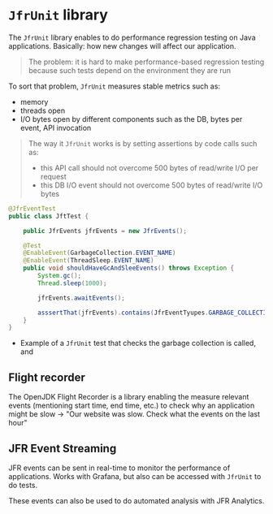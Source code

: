 # `JfrUnit` library

The `JfrUnit` library enables to do performance regression testing on Java applications. Basically: how new changes will affect our application.

> The problem: it is hard to make performance-based regression testing because such tests depend on the environment they are run

To sort that problem, `JfrUnit` measures stable metrics such as:
- memory
- threads open
- I/O bytes open by different components such as the DB, bytes per event, API invocation

> The way it `JfrUnit` works is by setting assertions by code calls such as: 
> - this API call should not overcome 500 bytes of read/write I/O per request
> - this DB I/O event should not overcome 500 bytes of read/write I/O bytes


```java
@JfrEventTest
public class JftTest {

    public JfrEvents jfrEvents = new JfrEvents();

    @Test
    @EnableEvent(GarbageCollection.EVENT_NAME)
    @EnableEvent(ThreadSleep.EVENT_NAME)
    public void shouldHaveGcAndSleeEvents() throws Exception {
        System.gc();
        Thread.sleep(1000);

        jfrEvents.awaitEvents();

        asssertThat(jfrEvents).contains(JfrEventTyupes.GARBAGE_COLLECTION)
    }
}
```
- Example of a `JfrUnit` test that checks the garbage collection is called, and

## Flight recorder

The OpenJDK Flight Recorder is a library enabling the measure relevant events (mentioning start time, end time, etc.) to check why an application might be slow -> "Our website was slow. Check what the events on the last hour"

## JFR Event Streaming

JFR events can be sent in real-time to monitor the performance of applications. Works with Grafana, but also can be accessed with `JfrUnit` to do tests.

These events can also be used to do automated analysis with JFR Analytics.
